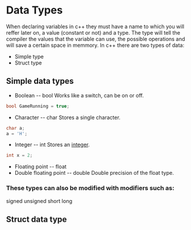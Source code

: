 # Data Types

When declaring variables in c++ they must have a name to which you will reffer later on, a value (constant or not) and a type.
The type will tell the compiler the values that the variable can use, the possible operations and will save a certain space in memmory.
In c++ there are two types of data:
* Simple type
* Struct type

## Simple data types

* Boolean -- bool
Works like a switch, can be on or off.
```cpp
bool GameRunning = true;
```
* Character -- char
Stores a single character.
```cpp
char a;
a = 'H';
```
* Integer  -- int
Stores an [integer](https://en.wikipedia.org/wiki/Integer).
```cpp
int x = 2;
```
* Floating point  -- float
* Double floating point  -- double
Double precision of the float type.

### These types can also be modified with modifiers such as:
signed
unsigned
short
long

## Struct data type
